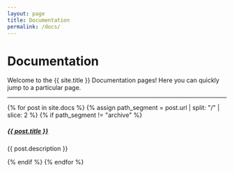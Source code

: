 ```yaml
---
layout: page
title: Documentation
permalink: /docs/
---
```


# Documentation

Welcome to the {{ site.title }} Documentation pages! Here you can quickly jump to a 
particular page.

<div class="section-index">
    <hr class="panel-line">
    {% for post in site.docs  %}
    {% assign path_segment = post.url | split: "/" | slice: 2 %}
    {% if path_segment != "archive" %}
    <div class="entry">
    <h5><a href="{{ post.url | prepend: site.baseurl }}">{{ post.title }}</a></h5>
    <p>{{ post.description }}</p>
    </div>
    {% endif %}
    {% endfor %}
</div>